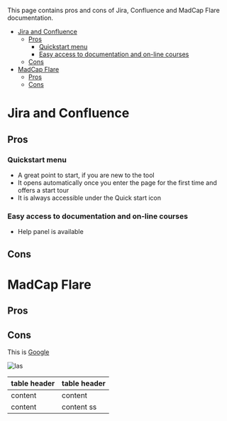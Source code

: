 <!-- Introduction -->
This page contains pros and cons of Jira, Confluence and MadCap Flare documentation.

- [Jira and Confluence](#jira-and-confluence)
  - [Pros](#pros)
    - [Quickstart menu](#quickstart-menu)
    - [Easy access to documentation and on-line courses](#easy-access-to-documentation-and-on-line-courses)
  - [Cons](#cons)
- [MadCap Flare](#madcap-flare)
  - [Pros](#pros-1)
  - [Cons](#cons-1)

# Jira and Confluence
## Pros

### Quickstart menu

* A great point to start, if you are new to the tool
* It opens automatically once you enter the page for the first time and offers a start tour
* It is always accessible under the Quick start icon

### Easy access to documentation and on-line courses

* Help panel is available 

## Cons

# MadCap Flare

## Pros

## Cons



This is [Google](http://google.com)
<!-- Example for Images -->


![las](las.jpg)


<!-- Example for Tables -->


| table header | table header |
| ------------ | ------------ |
| content      | content      |
| content      | content   ss   |

<!-- Paragraph after table -->
<!--table of content-->




